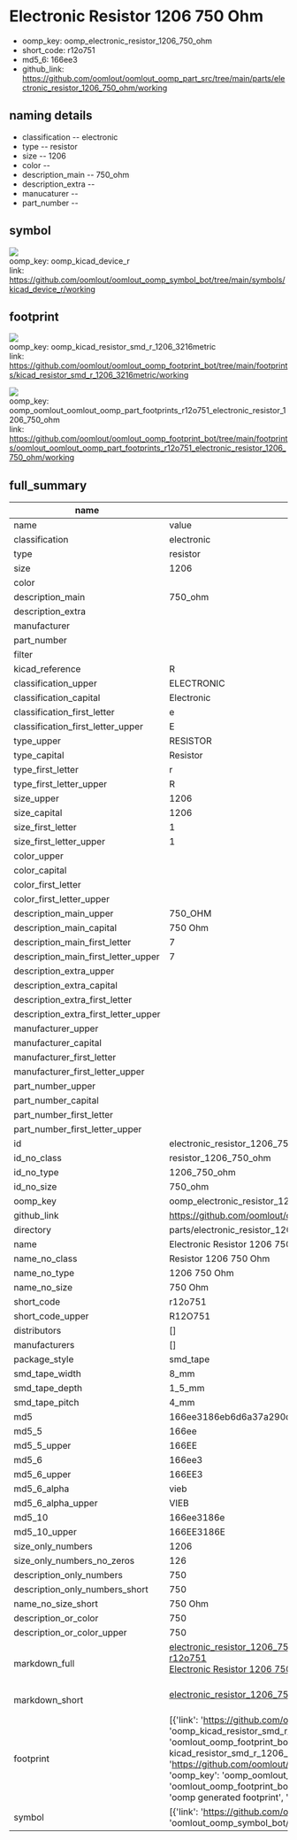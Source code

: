 # Electronic Resistor 1206 750 Ohm

  
* oomp_key: oomp_electronic_resistor_1206_750_ohm 
* short_code: r12o751
* md5_6: 166ee3  
* github_link: https://github.com/oomlout/oomlout_oomp_part_src/tree/main/parts/electronic_resistor_1206_750_ohm/working  
## naming details
* classification -- electronic
* type -- resistor
* size -- 1206
* color -- 
* description_main -- 750_ohm
* description_extra -- 
* manucaturer -- 
* part_number -- 



## symbol

![](symbol/{index}/working/working_600.png)  
oomp_key: oomp_kicad_device_r  
link: https://github.com/oomlout/oomlout_oomp_symbol_bot/tree/main/symbols/kicad_device_r/working  

## footprint

![](footprint/{index}/working/working_600.png)  
oomp_key: oomp_kicad_resistor_smd_r_1206_3216metric  
link: https://github.com/oomlout/oomlout_oomp_footprint_bot/tree/main/footprints/kicad_resistor_smd_r_1206_3216metric/working  

![](footprint/{index}/working/working_600.png)  
oomp_key: oomp_oomlout_oomlout_oomp_part_footprints_r12o751_electronic_resistor_1206_750_ohm  
link: https://github.com/oomlout/oomlout_oomp_footprint_bot/tree/main/footprints/oomlout_oomlout_oomp_part_footprints_r12o751_electronic_resistor_1206_750_ohm/working  

## full_summary
| name | value | 
| --- | --- | 
| name | value | 
| classification | electronic | 
| type | resistor | 
| size | 1206 | 
| color |  | 
| description_main | 750_ohm | 
| description_extra |  | 
| manufacturer |  | 
| part_number |  | 
| filter |  | 
| kicad_reference | R | 
| classification_upper | ELECTRONIC | 
| classification_capital | Electronic | 
| classification_first_letter | e | 
| classification_first_letter_upper | E | 
| type_upper | RESISTOR | 
| type_capital | Resistor | 
| type_first_letter | r | 
| type_first_letter_upper | R | 
| size_upper | 1206 | 
| size_capital | 1206 | 
| size_first_letter | 1 | 
| size_first_letter_upper | 1 | 
| color_upper |  | 
| color_capital |  | 
| color_first_letter |  | 
| color_first_letter_upper |  | 
| description_main_upper | 750_OHM | 
| description_main_capital | 750 Ohm | 
| description_main_first_letter | 7 | 
| description_main_first_letter_upper | 7 | 
| description_extra_upper |  | 
| description_extra_capital |  | 
| description_extra_first_letter |  | 
| description_extra_first_letter_upper |  | 
| manufacturer_upper |  | 
| manufacturer_capital |  | 
| manufacturer_first_letter |  | 
| manufacturer_first_letter_upper |  | 
| part_number_upper |  | 
| part_number_capital |  | 
| part_number_first_letter |  | 
| part_number_first_letter_upper |  | 
| id | electronic_resistor_1206_750_ohm | 
| id_no_class | resistor_1206_750_ohm | 
| id_no_type | 1206_750_ohm | 
| id_no_size | 750_ohm | 
| oomp_key | oomp_electronic_resistor_1206_750_ohm | 
| github_link | https://github.com/oomlout/oomlout_oomp_part_src/tree/main/parts/electronic_resistor_1206_750_ohm/working | 
| directory | parts/electronic_resistor_1206_750_ohm | 
| name | Electronic Resistor 1206 750 Ohm | 
| name_no_class | Resistor 1206 750 Ohm | 
| name_no_type | 1206 750 Ohm | 
| name_no_size | 750 Ohm | 
| short_code | r12o751 | 
| short_code_upper | R12O751 | 
| distributors | [] | 
| manufacturers | [] | 
| package_style | smd_tape | 
| smd_tape_width | 8_mm | 
| smd_tape_depth | 1_5_mm | 
| smd_tape_pitch | 4_mm | 
| md5 | 166ee3186eb6d6a37a290de5aa16e2a3 | 
| md5_5 | 166ee | 
| md5_5_upper | 166EE | 
| md5_6 | 166ee3 | 
| md5_6_upper | 166EE3 | 
| md5_6_alpha | vieb | 
| md5_6_alpha_upper | VIEB | 
| md5_10 | 166ee3186e | 
| md5_10_upper | 166EE3186E | 
| size_only_numbers | 1206 | 
| size_only_numbers_no_zeros | 126 | 
| description_only_numbers | 750 | 
| description_only_numbers_short | 750 | 
| name_no_size_short | 750 Ohm | 
| description_or_color | 750 | 
| description_or_color_upper | 750 | 
| markdown_full | [electronic_resistor_1206_750_ohm](https://github.com/oomlout/oomlout_oomp_part_src/tree/main/parts/electronic_resistor_1206_750_ohm/working)<br>[r12o751](https://github.com/oomlout/oomlout_oomp_part_src/tree/main/parts/electronic_resistor_1206_750_ohm/working)<br>[Electronic Resistor 1206 750 Ohm](https://github.com/oomlout/oomlout_oomp_part_src/tree/main/parts/electronic_resistor_1206_750_ohm/working)<br><br> | 
| markdown_short | [electronic_resistor_1206_750_ohm](https://github.com/oomlout/oomlout_oomp_part_src/tree/main/parts/electronic_resistor_1206_750_ohm/working)<br><br> | 
| footprint | [{'link': 'https://github.com/oomlout/oomlout_oomp_footprint_bot/tree/main/foootprntss/kicad_resistor_smd_r_1206_3216metric', 'oomp_key': 'oomp_kicad_resistor_smd_r_1206_3216metric', 'directory': 'oomlout_oomp_footprint_bot/footprints/kicad_resistor_smd_r_1206_3216metric//working/working.kicad_mod', 'note': 'source footprint kicad_resistor_smd_r_1206_3216metric', 'index': 0}, {'link': 'https://github.com/oomlout/oomlout_oomp_footprint_bot/tree/main/foootprntss/oomlout_oomlout_oomp_part_footprints_r12o751_electronic_resistor_1206_750_ohm', 'oomp_key': 'oomp_oomlout_oomlout_oomp_part_footprints_r12o751_electronic_resistor_1206_750_ohm', 'directory': 'oomlout_oomp_footprint_bot/footprints/oomlout_oomlout_oomp_part_footprints_r12o751_electronic_resistor_1206_750_ohm//working/working.kicad_mod', 'note': 'oomp generated footprint', 'index': 1}] | 
| symbol | [{'link': 'https://github.com/oomlout/oomlout_oomp_symbol_bot/tree/main/symbols/kicad_device_r', 'oomp_key': 'oomp_kicad_device_r', 'directory': 'oomlout_oomp_symbol_bot/symbols/kicad_device_r//working/working.kicad_sym', 'index': 0}] | 
